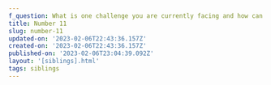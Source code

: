 ```yaml
---
f_question: What is one challenge you are currently facing and how can I help?
title: Number 11
slug: number-11
updated-on: '2023-02-06T22:43:36.157Z'
created-on: '2023-02-06T22:43:36.157Z'
published-on: '2023-02-06T23:04:39.092Z'
layout: '[siblings].html'
tags: siblings
---
```




